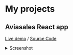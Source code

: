 # My projects

## Aviasales React app
[Live demo](https://aviasales.netlify.com/) / [Source Code](https://github.com/fast1sh/aviasales)
<details>
  <summary>Screenshot</summary>
  
![Screenshot 1](https://i.imgur.com/OOiR7OB.png)
</details>
